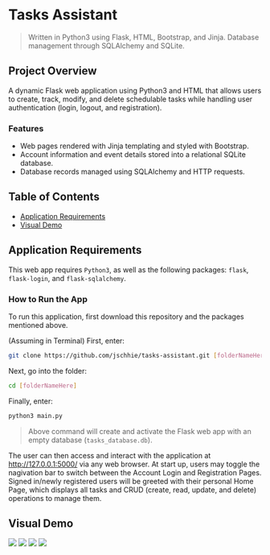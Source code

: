 # Tasks Assistant
> Written in Python3 using Flask, HTML, Bootstrap, and Jinja. Database management through SQLAlchemy and SQLite.

## Project Overview
A dynamic Flask web application using Python3 and HTML that allows users to create, track, modify, and delete schedulable tasks while handling user authentication (login, logout, and registration). 

### Features
* Web pages rendered with Jinja templating and styled with Bootstrap.
* Account information and event details stored into a relational SQLite database.
* Database records managed using SQLAlchemy and HTTP requests.

## Table of Contents
* [Application Requirements](https://github.com/jschhie/tasks-assistant/#application-requirements)
* [Visual Demo](https://github.com/jschhie/tasks-assistant/#visual-demo)


## Application Requirements
This web app requires ```Python3```, as well as the following packages: ```flask```, ```flask-login```, and ```flask-sqlalchemy```.

### How to Run the App
To run this application, first download this repository and the packages mentioned above.

(Assuming in Terminal) First, enter:
```bash 
git clone https://github.com/jschhie/tasks-assistant.git [folderNameHere]
```

Next, go into the folder: 
```bash 
cd [folderNameHere]
```

Finally, enter:
```bash
python3 main.py
```

> Above command will create and activate the Flask web app with an empty database (```tasks_database.db```). 

The user can then access and interact with the application at http://127.0.0.1:5000/ via any web browser. 
At start up, users may toggle the nagivation bar to switch between the Account Login and Registration Pages. Signed in/newly registered users will be greeted with their personal Home Page, which displays all tasks and CRUD (create, read, update, and delete) operations to manage them.

## Visual Demo
<img src="https://github.com/jschhie/tasks-assistant/blob/master/demos/login%20page.png">

<img src="https://github.com/jschhie/tasks-assistant/blob/master/demos/register.png">

<img src="https://github.com/jschhie/tasks-assistant/blob/master/demos/home%20page.png">

<img src="https://github.com/jschhie/tasks-assistant/blob/master/demos/update%20page.png">

